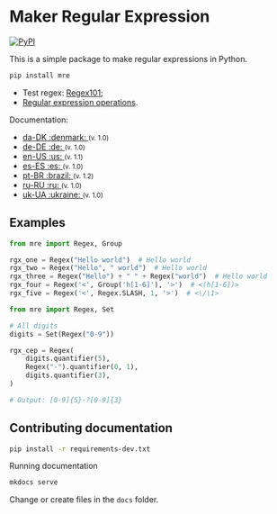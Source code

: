 # Maker Regular Expression
<a href="https://pypi.org/project/mre/">
  <img alt="PyPI" src="https://img.shields.io/pypi/v/mre.svg">
</a>

This is a simple package to make regular expressions in Python.

```bash
pip install mre
```

- Test regex: [Regex101](https://regex101.com/);
- [Regular expression operations](https://docs.python.org/3/library/re.html).


<span>Documentation:</span>
- <a href="https://alvarofpp.github.io/mre/da_DK">
    da-DK <span>:denmark:</span>
  </a> <small>(v. 1.0)</small>
- <a href="https://alvarofpp.github.io/mre/de_DE">
    de-DE <span>:de:</span>
  </a> <small>(v. 1.0)</small>
- <a href="https://alvarofpp.github.io/mre/en_US">
    en-US <span>:us:</span>
  </a> <small>(v. 1.1)</small>
- <a href="https://alvarofpp.github.io/mre/es_ES">
    es-ES <span>:es:</span>
  </a> <small>(v. 1.0)</small>
- <a href="https://alvarofpp.github.io/mre/pt_BR">
    pt-BR <span>:brazil:</span>
  </a> <small>(v. 1.2)</small>
- <a href="https://alvarofpp.github.io/mre/ru_RU">
    ru-RU <span>:ru:</span>
  </a> <small>(v. 1.0)</small>
- <a href="https://alvarofpp.github.io/mre/uk_UA">
    uk-UA <span>:ukraine:</span>
  </a> <small>(v. 1.0)</small>

## Examples
```py
from mre import Regex, Group

rgx_one = Regex("Hello world")  # Hello world
rgx_two = Regex("Hello", " world")  # Hello world
rgx_three = Regex("Hello") + " " + Regex("world")  # Hello world
rgx_four = Regex('<', Group('h[1-6]'), '>')  # <(h[1-6])>
rgx_five = Regex('<', Regex.SLASH, 1, '>')  # <\/\1>
```

```py
from mre import Regex, Set

# All digits
digits = Set(Regex("0-9"))

rgx_cep = Regex(
    digits.quantifier(5),
    Regex("-").quantifier(0, 1),
    digits.quantifier(3),
)

# Output: [0-9]{5}-?[0-9]{3}
```

## Contributing documentation

```bash
pip install -r requirements-dev.txt
```
Running documentation

```bash
mkdocs serve
```
Change or create files in the `docs` folder.
